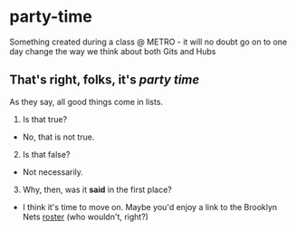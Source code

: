# party-time
Something created during a class @ METRO - it will no doubt go on to one day change the way we think about both Gits and Hubs
## That's right, folks, it's *party time*
As they say, all good things come in lists.
1. Is that true?
  * No, that is not true.
2. Is that false?
  * Not necessarily.
3. Why, then, was it __said__ in the first place?
  * I think it's time to move on. Maybe you'd enjoy a link to the Brooklyn Nets [roster](http://www.nba.com/nets/roster) (who wouldn't, right?)
